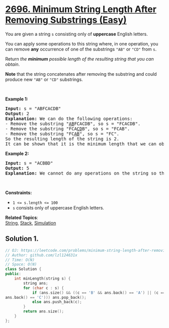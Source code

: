 # [2696. Minimum String Length After Removing Substrings (Easy)](https://leetcode.com/problems/minimum-string-length-after-removing-substrings)

<p>You are given a string <code>s</code> consisting only of <strong>uppercase</strong> English letters.</p>
<p>You can apply some operations to this string where, in one operation, you can remove <strong>any</strong> occurrence of one of the substrings <code>"AB"</code> or <code>"CD"</code> from <code>s</code>.</p>
<p>Return <em>the <strong>minimum</strong> possible length of the resulting string that you can obtain</em>.</p>
<p><strong>Note</strong> that the string concatenates after removing the substring and could produce new <code>"AB"</code> or <code>"CD"</code> substrings.</p>
<p>&nbsp;</p>
<p><strong class="example">Example 1:</strong></p>
<pre><strong>Input:</strong> s = "ABFCACDB"
<strong>Output:</strong> 2
<strong>Explanation:</strong> We can do the following operations:
- Remove the substring "<u>AB</u>FCACDB", so s = "FCACDB".
- Remove the substring "FCA<u>CD</u>B", so s = "FCAB".
- Remove the substring "FC<u>AB</u>", so s = "FC".
So the resulting length of the string is 2.
It can be shown that it is the minimum length that we can obtain.</pre>
<p><strong class="example">Example 2:</strong></p>
<pre><strong>Input:</strong> s = "ACBBD"
<strong>Output:</strong> 5
<strong>Explanation:</strong> We cannot do any operations on the string so the length remains the same.
</pre>
<p>&nbsp;</p>
<p><strong>Constraints:</strong></p>
<ul>
	<li><code>1 &lt;= s.length &lt;= 100</code></li>
	<li><code>s</code>&nbsp;consists only of uppercase English letters.</li>
</ul>

**Related Topics**:  
[String](https://leetcode.com/tag/string/), [Stack](https://leetcode.com/tag/stack/), [Simulation](https://leetcode.com/tag/simulation/)

## Solution 1.

```cpp
// OJ: https://leetcode.com/problems/minimum-string-length-after-removing-substrings
// Author: github.com/lzl124631x
// Time: O(N)
// Space: O(N)
class Solution {
public:
    int minLength(string s) {
        string ans;
        for (char c : s) {
            if (ans.size() && ((c == 'B' && ans.back() == 'A') || (c == 'D' && 
ans.back() == 'C'))) ans.pop_back();
            else ans.push_back(c);
        }
        return ans.size();
    }
};
```